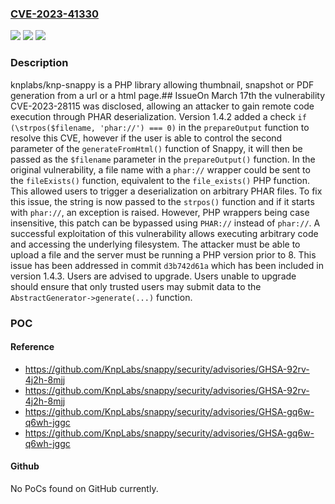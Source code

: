 ### [CVE-2023-41330](https://cve.mitre.org/cgi-bin/cvename.cgi?name=CVE-2023-41330)
![](https://img.shields.io/static/v1?label=Product&message=snappy&color=blue)
![](https://img.shields.io/static/v1?label=Version&message=%3D%20%3C%201.4.3%20&color=brighgreen)
![](https://img.shields.io/static/v1?label=Vulnerability&message=CWE-502%3A%20Deserialization%20of%20Untrusted%20Data&color=brighgreen)

### Description

knplabs/knp-snappy is a PHP library allowing thumbnail, snapshot or PDF generation from a url or a html page.## IssueOn March 17th the vulnerability CVE-2023-28115 was disclosed, allowing an attacker to gain remote code execution through PHAR deserialization. Version 1.4.2 added a check `if (\strpos($filename, 'phar://') === 0)` in the `prepareOutput` function to resolve this CVE, however if the user is able to control the second parameter of the `generateFromHtml()` function of Snappy, it will then be passed as the `$filename` parameter in the `prepareOutput()` function. In the original vulnerability, a file name with a `phar://` wrapper could be sent to the `fileExists()` function, equivalent to the `file_exists()` PHP function. This allowed users to trigger a deserialization on arbitrary PHAR files. To fix this issue, the string is now passed to the `strpos()` function and if it starts with `phar://`, an exception is raised. However, PHP wrappers being case insensitive, this patch can be bypassed using `PHAR://` instead of `phar://`. A successful exploitation of this vulnerability allows executing arbitrary code and accessing the underlying filesystem. The attacker must be able to upload a file and the server must be running a PHP version prior to 8. This issue has been addressed in commit `d3b742d61a` which has been included in version 1.4.3. Users are advised to upgrade. Users unable to upgrade should ensure that only trusted users may submit data to the `AbstractGenerator->generate(...)` function.

### POC

#### Reference
- https://github.com/KnpLabs/snappy/security/advisories/GHSA-92rv-4j2h-8mjj
- https://github.com/KnpLabs/snappy/security/advisories/GHSA-92rv-4j2h-8mjj
- https://github.com/KnpLabs/snappy/security/advisories/GHSA-gq6w-q6wh-jggc
- https://github.com/KnpLabs/snappy/security/advisories/GHSA-gq6w-q6wh-jggc

#### Github
No PoCs found on GitHub currently.

